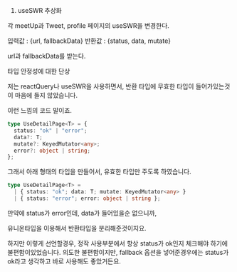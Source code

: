 1. useSWR 추상화

각 meetUp과 Tweet, profile 페이지의 useSWR을 변경한다.

입력값 : {url, fallbackData}
반환값 : {status, data, mutate}

url과 fallbackData를 받는다.

타입 안정성에 대한 단상

저는 reactQuery나 useSWR을 사용하면서, 반환 타입에 무효한 타입이 들어가있는것이 마음에 들지 않았습니다.

이런 느낌의 코드 말이죠.

```ts
type UseDetailPage<T> = {
  status: "ok" | "error";
  data?: T;
  mutate?: KeyedMutator<any>;
  error?: object | string;
};
```

그래서 아래 형태의 타입을 만들어서, 유효한 타입만 주도록 하였습니다.

```ts
type UseDetailPage<T> =
  | { status: "ok"; data: T; mutate: KeyedMutator<any> }
  | { status: "error"; error: object | string };
```

만약에 status가 error인데, data가 들어있을순 없으니까,

유니온타입을 이용해서 반환타입을 분리해준것이지요.

하지만 이렇게 선언할경우, 정작 사용부분에서 항상 status가 ok인지 체크해야 하기에 불편함이있었습니다.
의도한 불편함이지만, fallback 옵션을 넣어준경우에는 status가 ok라고 생각하고 바로 사용해도 좋았거든요.
